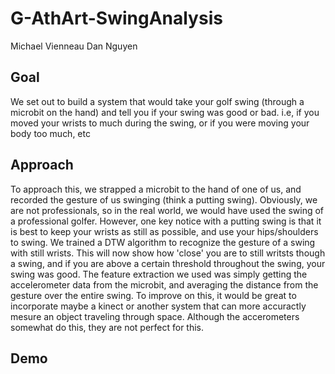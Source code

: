 # G-AthArt-SwingAnalysis
Michael Vienneau
Dan Nguyen

## Goal
We set out to build a system that would take your golf swing (through a microbit on the hand) and tell you if your swing was good or bad. i.e, if you moved your wrists to much during the swing, or if you were moving your body too much, etc

## Approach
To approach this, we strapped a microbit to the hand of one of us, and recorded the gesture of us swinging (think a putting swing). Obviously, we are not professionals, so in the real world, we would have used the swing of a professional golfer. However, one key notice with a putting swing is that it is best to keep your wrists as still as possible, and use your hips/shoulders to swing. We trained a DTW algorithm to recognize the gesture of a swing with still wrists. This will now show how 'close' you are to still writsts though a swing, and if you are above a certain threshold throughout the swing, your swing was good.
The feature extraction we used was simply getting the accelerometer data from the microbit, and averaging the distance from the gesture over the entire swing. To improve on this, it would be great to incorporate maybe a kinect or another system that can more accuractly mesure an object traveling through space. Although the accerometers somewhat do this, they are not perfect for this.

## Demo
<link goes here>
